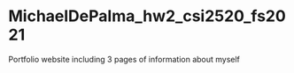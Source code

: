 # MichaelDePalma_hw2_csi2520_fs2021
Portfolio website including 3 pages of information about myself

